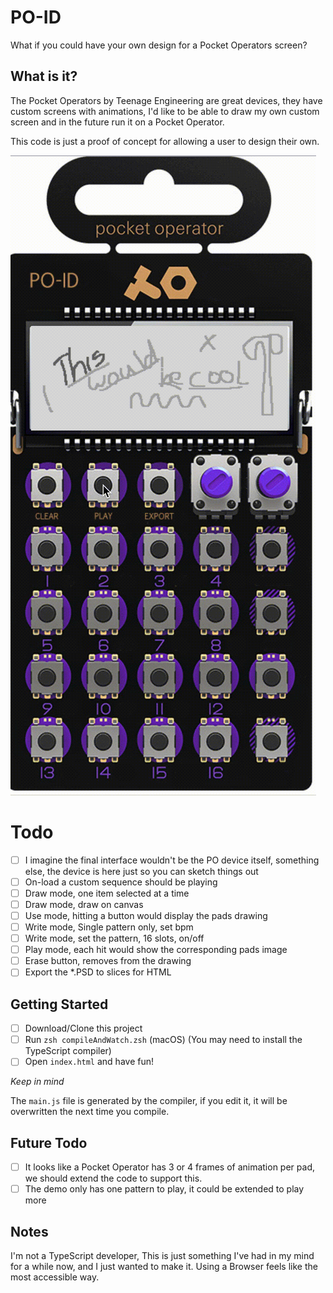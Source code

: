 # PO-ID

What if you could have your own design for a Pocket Operators screen?

## What is it?

The Pocket Operators by Teenage Engineering are great devices, they have custom screens
with animations, I'd like to be able to draw my own custom screen and in the future run
it on a Pocket Operator.

This code is just a proof of concept for allowing a user to design their own.

![This would be cool](https://github.com/nthState/PO-ID/blob/main/readmeAssets/video.gif?raw=true)

# Todo

- [ ] I imagine the final interface wouldn't be the PO device itself, something else, the device is here just so you can sketch things out
- [ ] On-load a custom sequence should be playing
- [ ] Draw mode, one item selected at a time
- [ ] Draw mode, draw on canvas
- [ ] Use mode, hitting a button would display the pads drawing
- [ ] Write mode, Single pattern only, set bpm
- [ ] Write mode, set the pattern, 16 slots, on/off
- [ ] Play mode, each hit would show the corresponding pads image
- [ ] Erase button, removes from the drawing
- [ ] Export the *.PSD to slices for HTML

## Getting Started

- [ ] Download/Clone this project
- [ ] Run `zsh compileAndWatch.zsh` (macOS) (You may need to install the TypeScript compiler)
- [ ] Open `index.html` and have fun!

*Keep in mind*

The `main.js` file is generated by the compiler, if you edit it, it will be overwritten the next
time you compile.

## Future Todo

- [ ] It looks like a Pocket Operator has 3 or 4 frames of animation per pad, we should extend the code to support this.
- [ ] The demo only has one pattern to play, it could be extended to play more

## Notes

I'm not a TypeScript developer, This is just something I've had
in my mind for a while now, and I just wanted to make it.
Using a Browser feels like the most accessible way.
